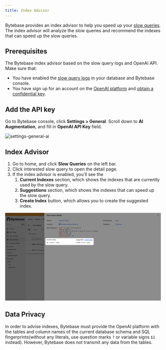 ```yaml
---
title: Index Advisor
---
```


Bytebase provides an index advisor to help you speed up your [slow queries](/docs/slow-query/overview). The index advisor will analyze the slow queries and recommend the indexes that can speed up the slow queries.

## Prerequisites

The Bytebase index advisor based on the slow query logs and OpenAI API. Make sure that:
- You have enabled the [slow query logs](/docs/slow-query/overview) in your database and Bytebase console.
- You have sign up for an account on the [OpenAI platform](https://openai.com/product) and [obtain a confidential key](https://platform.openai.com/account/api-keys).

## Add the API key

Go to Bytebase console, click **Settings > General**. Scroll down to **AI Augmentation**, and fill in **OpenAI API Key** field.

![settings-general-ai](/static/docs/sql-editor/settings-general-ai.webp)

## Index Advisor

1. Go to home, and click **Slow Queries** on the left bar.
2. Click interested slow query to open the detail page.
3. If the index advisor is enabled, you'll see the
   1. **Current Indexes** section, which shows the indexes that are currently used by the slow query.
   2. **Suggestions** section, which shows the indexes that can speed up the slow query.
   3. **Create Index** button, which allows you to create the suggested index.
   
![slow-query-index-advisor](/static/docs/slow-query/index-advisor.webp)

## Data Privacy

In order to advise indexes, Bytebase must provide the OpenAI platform with the tables and column names of the current database schema and SQL fingerprints(without any literals, use question marks `?` or variable signs `$1` instead). However, Bytebase does not transmit any data from the tables.